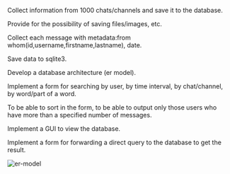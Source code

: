 Collect information from 1000 chats/channels and save it to the database.

Provide for the possibility of saving files/images, etc.

Collect each message with metadata:from whom(id,username,firstname,lastname), date.

Save data to sqlite3.

Develop a database architecture (er model).

Implement a form for searching by user, by time interval, by chat/channel, by word/part of a word.

To be able to sort in the form, to be able to output only those users who have more than a specified number of messages.

Implement a GUI to view the database.

Implement a form for forwarding a direct query to the database to get the result.

![er-model](https://github.com/nazarrrkin/Telegram_crawler/assets/144548215/6debb902-658a-43ce-9eab-5d99b53860ce)
